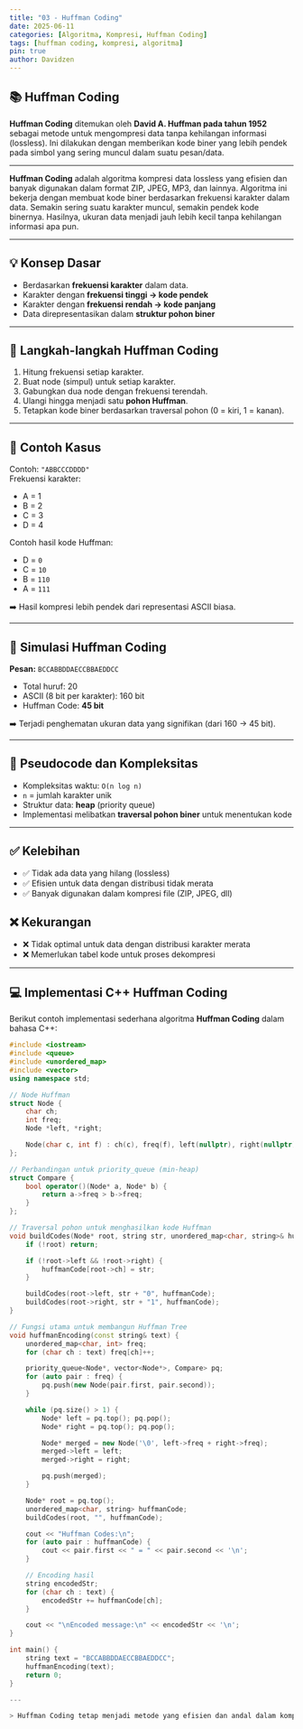 ```yaml
---
title: "03 - Huffman Coding"
date: 2025-06-11
categories: [Algoritma, Kompresi, Huffman Coding]
tags: [huffman coding, kompresi, algoritma]
pin: true
author: Davidzen
---
```


## 📚 Huffman Coding

**Huffman Coding** ditemukan oleh **David A. Huffman pada tahun 1952** sebagai metode untuk mengompresi data tanpa kehilangan informasi (lossless). Ini dilakukan dengan memberikan kode biner yang lebih pendek pada simbol yang sering muncul dalam suatu pesan/data.

---

**Huffman Coding** adalah algoritma kompresi data lossless yang efisien dan banyak digunakan dalam format ZIP, JPEG, MP3, dan lainnya. Algoritma ini bekerja dengan membuat kode biner berdasarkan frekuensi karakter dalam data. Semakin sering suatu karakter muncul, semakin pendek kode binernya. Hasilnya, ukuran data menjadi jauh lebih kecil tanpa kehilangan informasi apa pun.

---

## 💡 Konsep Dasar

- Berdasarkan **frekuensi karakter** dalam data.
- Karakter dengan **frekuensi tinggi → kode pendek**
- Karakter dengan **frekuensi rendah → kode panjang**
- Data direpresentasikan dalam **struktur pohon biner**

---

## 🧩 Langkah-langkah Huffman Coding

1. Hitung frekuensi setiap karakter.
2. Buat node (simpul) untuk setiap karakter.
3. Gabungkan dua node dengan frekuensi terendah.
4. Ulangi hingga menjadi satu **pohon Huffman**.
5. Tetapkan kode biner berdasarkan traversal pohon (0 = kiri, 1 = kanan).

---

## 🧪 Contoh Kasus

Contoh: `"ABBCCCDDDD"`  
Frekuensi karakter:
- A = 1
- B = 2
- C = 3
- D = 4

Contoh hasil kode Huffman:  
- D = `0`  
- C = `10`  
- B = `110`  
- A = `111`  

➡️ Hasil kompresi lebih pendek dari representasi ASCII biasa.

---

## 🔬 Simulasi Huffman Coding

**Pesan:** `BCCABBDDAECCBBAEDDCC`  
- Total huruf: 20  
- ASCII (8 bit per karakter): 160 bit  
- Huffman Code: **45 bit**

➡️ Terjadi penghematan ukuran data yang signifikan (dari 160 → 45 bit).

---

## 🧠 Pseudocode dan Kompleksitas

- Kompleksitas waktu: `O(n log n)`  
- `n` = jumlah karakter unik  
- Struktur data: **heap** (priority queue)  
- Implementasi melibatkan **traversal pohon biner** untuk menentukan kode

---

## ✅ Kelebihan

- ✅ Tidak ada data yang hilang (lossless)
- ✅ Efisien untuk data dengan distribusi tidak merata
- ✅ Banyak digunakan dalam kompresi file (ZIP, JPEG, dll)

## ❌ Kekurangan

- ❌ Tidak optimal untuk data dengan distribusi karakter merata
- ❌ Memerlukan tabel kode untuk proses dekompresi

---

## 💻 Implementasi C++ Huffman Coding

Berikut contoh implementasi sederhana algoritma **Huffman Coding** dalam bahasa C++:

```cpp
#include <iostream>
#include <queue>
#include <unordered_map>
#include <vector>
using namespace std;

// Node Huffman
struct Node {
    char ch;
    int freq;
    Node *left, *right;

    Node(char c, int f) : ch(c), freq(f), left(nullptr), right(nullptr) {}
};

// Perbandingan untuk priority_queue (min-heap)
struct Compare {
    bool operator()(Node* a, Node* b) {
        return a->freq > b->freq;
    }
};

// Traversal pohon untuk menghasilkan kode Huffman
void buildCodes(Node* root, string str, unordered_map<char, string>& huffmanCode) {
    if (!root) return;

    if (!root->left && !root->right) {
        huffmanCode[root->ch] = str;
    }

    buildCodes(root->left, str + "0", huffmanCode);
    buildCodes(root->right, str + "1", huffmanCode);
}

// Fungsi utama untuk membangun Huffman Tree
void huffmanEncoding(const string& text) {
    unordered_map<char, int> freq;
    for (char ch : text) freq[ch]++;

    priority_queue<Node*, vector<Node*>, Compare> pq;
    for (auto pair : freq) {
        pq.push(new Node(pair.first, pair.second));
    }

    while (pq.size() > 1) {
        Node* left = pq.top(); pq.pop();
        Node* right = pq.top(); pq.pop();

        Node* merged = new Node('\0', left->freq + right->freq);
        merged->left = left;
        merged->right = right;

        pq.push(merged);
    }

    Node* root = pq.top();
    unordered_map<char, string> huffmanCode;
    buildCodes(root, "", huffmanCode);

    cout << "Huffman Codes:\n";
    for (auto pair : huffmanCode) {
        cout << pair.first << " = " << pair.second << '\n';
    }

    // Encoding hasil
    string encodedStr;
    for (char ch : text) {
        encodedStr += huffmanCode[ch];
    }

    cout << "\nEncoded message:\n" << encodedStr << '\n';
}

int main() {
    string text = "BCCABBDDAECCBBAEDDCC";
    huffmanEncoding(text);
    return 0;
}

---

> Huffman Coding tetap menjadi metode yang efisien dan andal dalam kompresi data modern.
